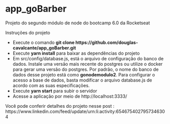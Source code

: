 # app_goBarber

Projeto do segundo módulo de node do bootcamp 6.0 da Rocketseat

<p> Instruções do projeto </p>

<ul>
  <li>Execute o comando <b>git clone https://github.com/douglas-cavalcante/app_goBarber.git</b></li>
  <li>Execute <b>yarn install</b> para baixar as dependências do projeto</li>
  <li>
    Em src/config/database.js, está o arquivo de configuração do banco de dados. Instale uma versão mais recente
    do postgres ou utilize o docker para gerar uma versão do postgres. Por padrão, o nome do banco de dados desse projeto
    está como <b>gonodemodulo2</b>. Para configurar o acesso a base de dados, basta modificar o arquivo database.js de acordo com
    as suas especificações.
   </li>
  <li>Execute <b>yarn start</b> para subir o servidor</li>
  <li>Acesse a aplicação por meio de http://localhost:3333/ </li>
</ul>
<p>Você pode conferir detalhes do projeto nesse post : https://www.linkedin.com/feed/update/urn:li:activity:6546754027957346304 </p>
